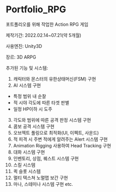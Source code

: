 # Portfolio_RPG
포트폴리오를 위해 작업한 Action RPG 게임

제작기간: 2022.02.14~07.21(약 5개월)

사용엔진: Unity3D

장르: 3D ARPG

추가된 기능 및 시스템:
1.	캐릭터와 몬스터의 유한상태머신(FSM) 구현
2.	AI 시스템 구현
  -	특정 범위 내 순찰
  -	적 시야 각도에 따른 타겟 판별
  - 일정 HP이하 시 도주
3.	각도와 범위에 따른 공격 판정 시스템 구현
4.	콤보 공격 시스템 구현
5.	오브젝트 풀링으로 최적화(UI, 이펙트, 사운드)
6.	적 피격 시 주변 적에게 알려주는 Alert 시스템 구현
7.	Animation Rigging 사용하여 Head Tracking 구현
8.	대화 시스템 구현
9.	인벤토리, 상점, 퀘스트 시스템 구현
10.	스킬 시스템
11.	퀵 슬롯 시스템
12.	멀티 텍스쳐 노멀맵 보간 구현
13.	마나, 스테미나 시스템 구현
etc.
